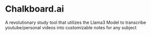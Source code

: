 # Chalkboard.ai
 A revolutionary study tool that utilizes the Llama3 Model to transcribe youtube/personal videos into customizable notes for any subject
